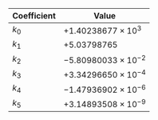 Coefficient | Value
--- | ---
$k_{0}$ | $+1.40238677 \times 10^{3}$
$k_{1}$ | $+5.03798765$
$k_{2}$ | $-5.80980033 \times 10^{-2}$
$k_{3}$ | $+3.34296650 \times 10^{-4}$
$k_{4}$ | $-1.47936902 \times 10^{-6}$
$k_{5}$ | $+3.14893508 \times 10^{-9}$

